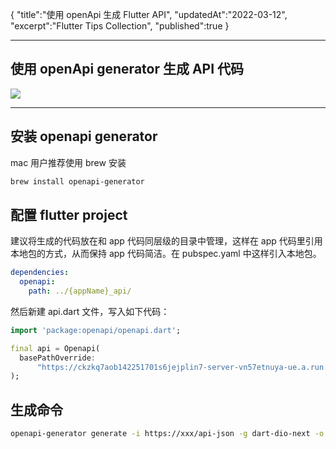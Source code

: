 {
"title":"使用 openApi 生成 Flutter API",
"updatedAt":"2022-03-12",
"excerpt":"Flutter Tips Collection",
"published":true
}

---

## 使用 openApi generator 生成 API 代码

![](/paper/images/openapi_flutter.png?w=1568&h=554)

---

## 安装 openapi generator

mac 用户推荐使用 brew 安装

```bash
brew install openapi-generator
```

## 配置 flutter project

建议将生成的代码放在和 app 代码同层级的目录中管理，这样在 app 代码里引用本地包的方式，从而保持 app 代码简洁。在 pubspec.yaml 中这样引入本地包。

```yaml
dependencies:
  openapi:
    path: ../{appName}_api/
```

然后新建 api.dart 文件，写入如下代码：

```dart
import 'package:openapi/openapi.dart';

final api = Openapi(
  basePathOverride:
      "https://ckzkq7aob142251701s6jejplin7-server-vn57etnuya-ue.a.run.app",
);
```

## 生成命令

```bash
openapi-generator generate -i https://xxx/api-json -g dart-dio-next -o ./
```
